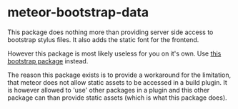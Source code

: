 meteor-bootstrap-data
=====================
This package does nothing more than providing server side access to bootstrap stylus files.
It also adds the static font for the frontend.

However this package is most likely useless for you on it's own.
Use [this bootstrap package](https://github.com/Nemo64/meteor-bootstrap) instead.

The reason this package exists is to provide a workaround for the limitation,
that meteor does not allow static assets to be accessed in a build plugin.
It is however allowed to 'use' other packages in a plugin
and this other package can than provide static assets (which is what this package does).
